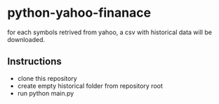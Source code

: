 python-yahoo-finanace
=====================
for each symbols retrived from yahoo, a csv with historical data will be downloaded.

## Instructions
- clone this repository
- create empty historical folder from repository root
- run python main.py
